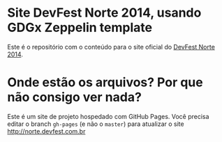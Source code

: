 # Site DevFest Norte 2014, usando GDGx Zeppelin template

Este é o repositório com o conteúdo para o site oficial do [DevFest Norte 2014](http://norte.devfest.com.br).

# Onde estão os arquivos?  Por que não consigo ver nada?

Este é um site de projeto hospedado com GitHub Pages.  Você precisa editar o
branch `gh-pages` (e não o `master`) para atualizar o site
http://norte.devfest.com.br

